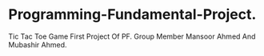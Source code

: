 # Programming-Fundamental-Project.
Tic Tac Toe Game  First Project Of PF.
Group Member Mansoor Ahmed And Mubashir Ahmed.
